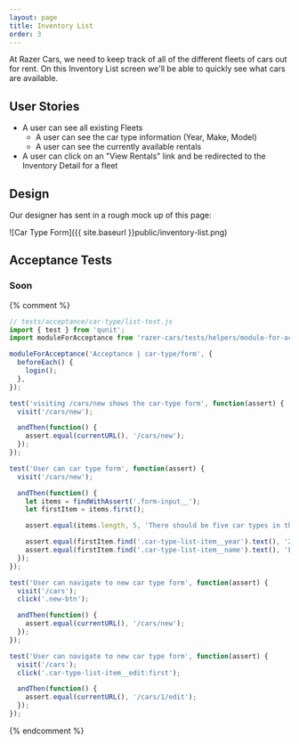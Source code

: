 ```yaml
---
layout: page
title: Inventory List
order: 3
---
```


At Razer Cars, we need to keep track of all of the different fleets of cars out for rent.
On this Inventory List screen we'll be able to quickly see what cars are available.

## User Stories

* A user can see all existing Fleets
  - A user can see the car type information (Year, Make, Model)
  - A user can see the currently available rentals
* A user can click on an "View Rentals" link and be redirected to the Inventory Detail for a fleet

## Design

Our designer has sent in a rough mock up of this page:

![Car Type Form]({{ site.baseurl }}public/inventory-list.png)

## Acceptance Tests

### Soon

{% comment %}
```js
// tests/acceptance/car-type/list-test.js
import { test } from 'qunit';
import moduleForAcceptance from 'razer-cars/tests/helpers/module-for-acceptance';

moduleForAcceptance('Acceptance | car-type/form', {
  beforeEach() {
    login();
  },
});

test('visiting /cars/new shows the car-type form', function(assert) {
  visit('/cars/new');

  andThen(function() {
    assert.equal(currentURL(), '/cars/new');
  });
});

test('User can car type form', function(assert) {
  visit('/cars/new');

  andThen(function() {
    let items = findWithAssert('.form-input__');
    let firstItem = items.first();

    assert.equal(items.length, 5, 'There should be five car types in the list');

    assert.equal(firstItem.find('.car-type-list-item__year').text(), '2015');
    assert.equal(firstItem.find('.car-type-list-item__name').text(), 'Ford Explorer');
  });
});

test('User can navigate to new car type form', function(assert) {
  visit('/cars');
  click('.new-btn');

  andThen(function() {
    assert.equal(currentURL(), '/cars/new');
  });
});

test('User can navigate to new car type form', function(assert) {
  visit('/cars');
  click('.car-type-list-item__edit:first');

  andThen(function() {
    assert.equal(currentURL(), '/cars/1/edit');
  });
});
```
{% endcomment %}

